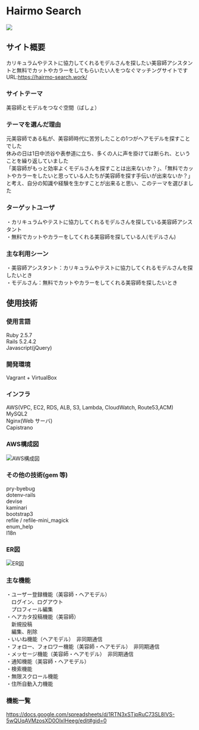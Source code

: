 # Hairmo Search
<img src="https://user-images.githubusercontent.com/61612874/87398382-c370e480-c5f0-11ea-915b-46bfcae8ac10.png">

## サイト概要
カリキュラムやテストに協力してくれるモデルさんを探したい美容師アシスタントと無料でカットやカラーをしてもらいたい人をつなぐマッチングサイトです</br>
URL:https://hairmo-search.work/

### サイトテーマ
美容師とモデルをつなぐ空間（ばしょ）

### テーマを選んだ理由
元美容師である私が、美容師時代に苦労したことの1つがヘアモデルを探すことでした</br>
休みの日は1日中渋谷や表参道に立ち、多くの人に声を掛けては断られ、ということを繰り返していました</br>
「美容師がもっと効率よくモデルさんを探すことは出来ないか？」、「無料でカットやカラーをしたいと思っている人たちが美容師を探す手伝いが出来ないか？」と考え、自分の知識や経験を生かすことが出来ると思い、このテーマを選びました

### ターゲットユーザ
・カリキュラムやテストに協力してくれるモデルさんを探している美容師アシスタント</br>
・無料でカットやカラーをしてくれる美容師を探している人(モデルさん)

### 主な利用シーン
・美容師アシスタント：カリキュラムやテストに協力してくれるモデルさんを探したいとき</br>
・モデルさん：無料でカットやカラーをしてくれる美容師を探したいとき

## 使用技術

### 使用言語
Ruby 2.5.7</br>
Rails 5.2.4.2</br>
Javascript(jQuery)</br>

### 開発環境
Vagrant + VirtualBox

### インフラ
AWS(VPC, EC2, RDS, ALB, S3, Lambda, CloudWatch, Route53,ACM)</br>
MySQL2</br>
Nginx(Web サーバ)</br>
Capistrano

### AWS構成図
![AWS構成図](https://user-images.githubusercontent.com/61612874/87443405-68f77880-c630-11ea-95e0-cb6311f24080.png)

### その他の技術(gem 等)
pry-byebug</br>
dotenv-rails</br>
devise</br>
kaminari</br>
bootstrap3</br>
refile / refile-mini_magick</br>
enum_help</br>
I18n</br>

### ER図
![ER図](https://user-images.githubusercontent.com/61612874/87405255-2450ea80-c5fa-11ea-85c2-b0fc21b915b5.png)

### 主な機能
・ユーザー登録機能（美容師・ヘアモデル）</br>
　ログイン、ログアウト</br>
　プロフィール編集</br>
・ヘアカタ投稿機能（美容師）</br>
　新規投稿</br>
　編集、削除</br>
・いいね機能（ヘアモデル）　非同期通信</br>
・フォロー、フォロワー機能（美容師・ヘアモデル）　非同期通信</br>
・メッセージ機能（美容師・ヘアモデル）　非同期通信</br>
・通知機能（美容師・ヘアモデル）</br>
・検索機能</br>
・無限スクロール機能</br>
・住所自動入力機能</br>

### 機能一覧
https://docs.google.com/spreadsheets/d/1RTN3xSTjpRuC73SL8lVS-5wQUqAVMzosXD0OlxIHeeg/edit#gid=0
